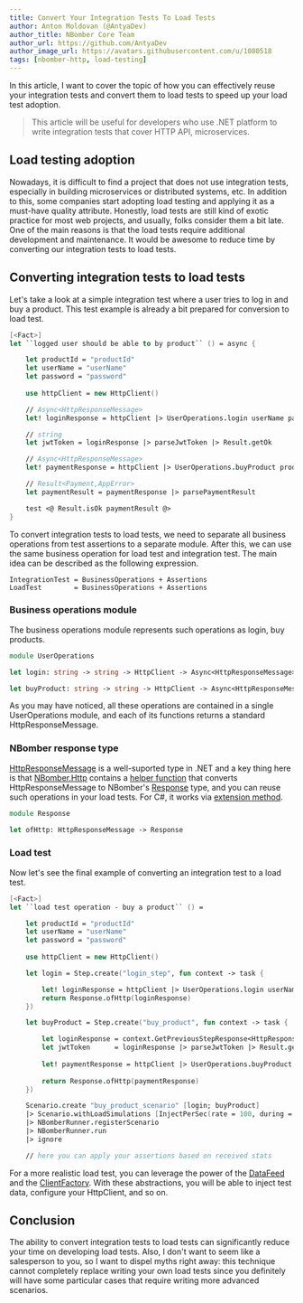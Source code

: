 ```yaml
---
title: Convert Your Integration Tests To Load Tests
author: Anton Moldovan (@AntyaDev)
author_title: NBomber Core Team
author_url: https://github.com/AntyaDev
author_image_url: https://avatars.githubusercontent.com/u/1080518
tags: [nbomber-http, load-testing]
---
```


In this article, I want to cover the topic of how you can effectively reuse your integration tests and convert them to load tests to speed up your load test adoption. 

> This article will be useful for developers who use .NET platform to write integration tests that cover HTTP API, microservices.

## Load testing adoption

Nowadays, it is difficult to find a project that does not use integration tests, especially in building microservices or distributed systems, etc. In addition to this, some companies start adopting load testing and applying it as a must-have quality attribute. Honestly, load tests are still kind of exotic practice for most web projects, and usually, folks consider them a bit late. One of the main reasons is that the load tests require additional development and maintenance. It would be awesome to reduce time by converting our integration tests to load tests.

## Converting integration tests to load tests

Let's take a look at a simple integration test where a user tries to log in and buy a product. This test example is already a bit prepared for conversion to load test. 

```fsharp
[<Fact>]
let ``logged user should be able to by product`` () = async {

    let productId = "productId"
    let userName = "userName"
    let password = "password"
    
    use httpClient = new HttpClient()

    // Async<HttpResponseMessage>
    let! loginResponse = httpClient |> UserOperations.login userName password

    // string
    let jwtToken = loginResponse |> parseJwtToken |> Result.getOk

    // Async<HttpResponseMessage>
    let! paymentResponse = httpClient |> UserOperations.buyProduct productId jwtToken

    // Result<Payment,AppError>
    let paymentResult = paymentResponse |> parsePaymentResult

    test <@ Result.isOk paymentResult @>
}
```

To convert integration tests to load tests, we need to separate all business operations from test assertions to a separate module. After this, we can use the same business operation for load test and integration test. The main idea can be described as the following expression.

```
IntegrationTest = BusinessOperations + Assertions
LoadTest        = BusinessOperations + Assertions
```

### Business operations module

The business operations module represents such operations as login, buy products. 

```fsharp
module UserOperations

let login: string -> string -> HttpClient -> Async<HttpResponseMessage>

let buyProduct: string -> string -> HttpClient -> Async<HttpResponseMessage>
```

As you may have noticed, all these operations are contained in a single UserOperations module, and each of its functions returns a standard HttpResponseMessage. 

### NBomber response type

[HttpResponseMessage](https://docs.microsoft.com/en-us/dotnet/api/system.net.http.httpresponsemessage?view=net-5.0) is a well-suported type in .NET and a key thing here is that [NBomber.Http](https://github.com/PragmaticFlow/NBomber.Http) contains a [helper function](https://github.com/PragmaticFlow/NBomber.Http/blob/dev/src/NBomber.Http/Api/FSharp.fs#L24) that converts HttpResponseMessage to NBomber's [Response](https://github.com/PragmaticFlow/NBomber/blob/dev/src/NBomber/Contracts/Contracts.fs#L17) type, and you can reuse such operations in your load tests. For C#, it works via [extension method](https://github.com/PragmaticFlow/NBomber.Http/blob/dev/src/NBomber.Http/Api/CSharp.fs#L44).

```fsharp
module Response

let ofHttp: HttpResponseMessage -> Response
```

### Load test

Now let's see the final example of converting an integration test to a load test.

```fsharp
[<Fact>]
let ``load test operation - buy a product`` () = 

    let productId = "productId"
    let userName = "userName"
    let password = "password"
    
    use httpClient = new HttpClient()

    let login = Step.create("login_step", fun context -> task {

        let! loginResponse = httpClient |> UserOperations.login userName password        
        return Response.ofHttp(loginResponse)
    })

    let buyProduct = Step.create("buy_product", fun context -> task {

        let loginResponse = context.GetPreviousStepResponse<HttpResponseMessage>()
        let jwtToken      = loginResponse |> parseJwtToken |> Result.getOk        
        
        let! paymentResponse = httpClient |> UserOperations.buyProduct productId jwtToken        
        
        return Response.ofHttp(paymentResponse)
    })

    Scenario.create "buy_product_scenario" [login; buyProduct]
    |> Scenario.withLoadSimulations [InjectPerSec(rate = 100, during = minutes 5)]
    |> NBomberRunner.registerScenario
    |> NBomberRunner.run
    |> ignore

    // here you can apply your assertions based on received stats
```

For a more realistic load test, you can leverage the power of the [DataFeed](https://nbomber.com/docs/general-concepts#datafeed) and the [ClientFactory](https://nbomber.com/docs/general-concepts#clientfactory). With these abstractions, you will be able to inject test data, configure your HttpClient, and so on.

## Conclusion

The ability to convert integration tests to load tests can significantly reduce your time on developing load tests. Also, I don't want to seem like a salesperson to you, so I want to dispel myths right away: this technique cannot completely replace writing your own load tests since you definitely will have some particular cases that require writing more advanced scenarios.